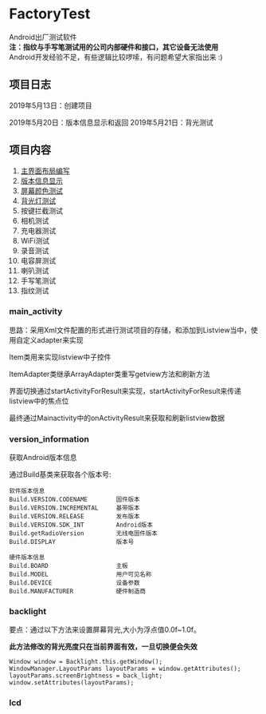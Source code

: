 # FactoryTest
Android出厂测试软件<br/>
**注：指纹与手写笔测试用的公司内部硬件和接口，其它设备无法使用**<br/>
Android开发经验不足，有些逻辑比较啰嗦，有问题希望大家指出来 :)
## 项目日志
2019年5月13日：创建项目

2019年5月20日：版本信息显示和返回
2019年5月21日：背光测试

## 项目内容
1. [主界面布局编写](#main_activity)
1. [版本信息显示](#version_information)
1. [屏幕颜色测试](#lcd)
1. [背光灯测试](#backlight)
1. 按键拦截测试
1. 相机测试
1. 充电器测试
1. WiFi测试
1. 录音测试
1. 电容屏测试
1. 喇叭测试
1. 手写笔测试
1. 指纹测试

### main_activity
思路：采用Xml文件配置的形式进行测试项目的存储，和添加到Listview当中，使用自定义adapter来实现<br/>

Item类用来实现listview中子控件<br/>

ItemAdapter类继承ArrayAdapter类重写getview方法和刷新方法<br/>

界面切换通过startActivityForResult来实现，startActivityForResult来传递listview中的焦点位<br/>

最终通过Mainactivity中的onActivityResult来获取和刷新listview数据


### version_information
获取Android版本信息

通过Build基类来获取各个版本号:
~~~
软件版本信息
Build.VERSION.CODENAME        固件版本
Build.VERSION.INCREMENTAL     基带版本
Build.VERSION.RELEASE         发布版本
Build.VERSION.SDK_INT         Android版本
Build.getRadioVersion         无线电固件版本
Build.DISPLAY                 版本号

硬件版本信息
Build.BOARD                   主板
Build.MODEL                   用户可见名称
Build.DEVICE                  设备参数
Build.MANUFACTURER            硬件制造商
~~~

### backlight
要点：通过以下方法来设置屏幕背光,大小为浮点值0.0f~1.0f。
    
**此方法修改的背光亮度只在当前界面有效，一旦切换便会失效**

~~~
Window window = Backlight.this.getWindow();
WindowManager.LayoutParams layoutParams = window.getAttributes();
layoutParams.screenBrightness = back_light;
window.setAttributes(layoutParams);
~~~

### lcd
